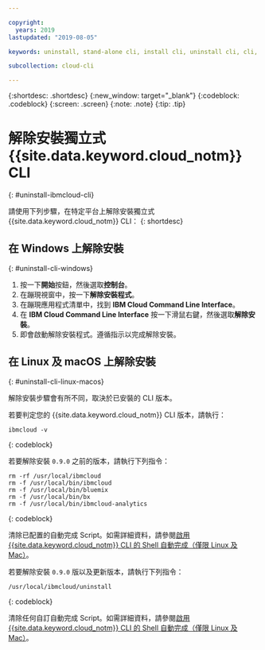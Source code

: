 ```yaml
---

copyright:
  years: 2019
lastupdated: "2019-08-05"

keywords: uninstall, stand-alone cli, install cli, uninstall cli, cli, command line, command-line, windows powershell, linux, macos, installer, standalone cli

subcollection: cloud-cli

---
```


{:shortdesc: .shortdesc}
{:new_window: target="_blank"}
{:codeblock: .codeblock}
{:screen: .screen}
{:note: .note}
{:tip: .tip}

# 解除安裝獨立式 {{site.data.keyword.cloud_notm}} CLI
{: #uninstall-ibmcloud-cli}

請使用下列步驟，在特定平台上解除安裝獨立式 {{site.data.keyword.cloud_notm}} CLI：
{: shortdesc}

## 在 Windows 上解除安裝
{: #uninstall-cli-windows}

1. 按一下**開始**按鈕，然後選取**控制台**。
2. 在蹦現視窗中，按一下**解除安裝程式**。
3. 在蹦現應用程式清單中，找到 **IBM Cloud Command Line Interface**。
4. 在 **IBM Cloud Command Line Interface** 按一下滑鼠右鍵，然後選取**解除安裝**。
5. 即會啟動解除安裝程式。遵循指示以完成解除安裝。

## 在 Linux 及 macOS 上解除安裝
{: #uninstall-cli-linux-macos}

解除安裝步驟會有所不同，取決於已安裝的 CLI 版本。

若要判定您的 {{site.data.keyword.cloud_notm}} CLI 版本，請執行：
```
ibmcloud -v
```
{: codeblock}

若要解除安裝 `0.9.0` 之前的版本，請執行下列指令：
  ```
  rm -rf /usr/local/ibmcloud
  rm -f /usr/local/bin/ibmcloud
  rm -f /usr/local/bin/bluemix
  rm -f /usr/local/bin/bx
  rm -f /usr/local/bin/ibmcloud-analytics
  ```
  {: codeblock}

清除已配置的自動完成 Script。如需詳細資料，請參閱[啟用 {{site.data.keyword.cloud_notm}} CLI 的 Shell 自動完成（僅限 Linux 及 Mac）](/docs/cli/reference/ibmcloud?topic=cloud-cli-shell-autocomplete#shell-autocomplete)。

若要解除安裝 `0.9.0` 版以及更新版本，請執行下列指令：
  ```
  /usr/local/ibmcloud/uninstall
  ```
  {: codeblock}

清除任何自訂自動完成 Script。如需詳細資料，請參閱[啟用 {{site.data.keyword.cloud_notm}} CLI 的 Shell 自動完成（僅限 Linux 及 Mac）](/docs/cli/reference/ibmcloud?topic=cloud-cli-shell-autocomplete#shell-autocomplete)。
